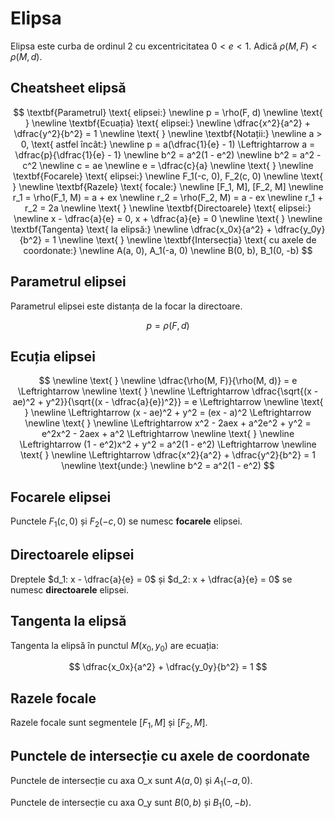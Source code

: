# Elipsa

Elipsa este curba de ordinul 2 cu excentricitatea $0 < e < 1$.
Adică $\rho(M, F) < \rho(M, d)$.

## Cheatsheet elipsă

$$
\textbf{Parametrul} \text{ elipsei:} \newline
p = \rho(F, d)
\newline \text{ } \newline
\textbf{Ecuația} \text{ elipsei:} \newline
\dfrac{x^2}{a^2} + \dfrac{y^2}{b^2} = 1
\newline \text{ } \newline
\textbf{Notații:} \newline
a > 0, \text{ astfel încât:} \newline
p = a(\dfrac{1}{e} - 1) \Leftrightarrow a = \dfrac{p}{\dfrac{1}{e} - 1} \newline
b^2 = a^2(1 - e^2) \newline
b^2 = a^2 - c^2 \newline
c = ae \newline
e = \dfrac{c}{a}
\newline \text{ } \newline
\textbf{Focarele} \text{ elipsei:} \newline
F_1(-c, 0), F_2(c, 0)
\newline \text{ } \newline
\textbf{Razele} \text{ focale:} \newline
[F_1, M], [F_2, M]
\newline
r_1 = \rho(F_1, M) = a + ex \newline
r_2 = \rho(F_2, M) = a - ex \newline
r_1 + r_2 = 2a
\newline \text{ } \newline
\textbf{Directoarele} \text{ elipsei:} \newline
x - \dfrac{a}{e} = 0, x + \dfrac{a}{e} = 0
\newline \text{ } \newline
\textbf{Tangenta} \text{ la elipsă:} \newline
\dfrac{x_0x}{a^2} + \dfrac{y_0y}{b^2} = 1
\newline \text{ } \newline
\textbf{Intersecția} \text{ cu axele de coordonate:} \newline
A(a, 0), A_1(-a, 0) \newline
B(0, b), B_1(0, -b)
$$

## Parametrul elipsei

Parametrul elipsei este distanța de la focar la directoare.

$$
p = \rho(F, d)
$$

## Ecuția elipsei

$$
\newline \text{ } \newline
\dfrac{\rho(M, F)}{\rho(M, d)} = e
\Leftrightarrow
\newline \text{ } \newline
\Leftrightarrow
\dfrac{\sqrt{(x - ae)^2 + y^2}}{\sqrt{(x - \dfrac{a}{e})^2}} = e
\Leftrightarrow
\newline \text{ } \newline
\Leftrightarrow
(x - ae)^2 + y^2 = (ex - a)^2
\Leftrightarrow
\newline \text{ } \newline
\Leftrightarrow
x^2 - 2aex + a^2e^2 + y^2 = e^2x^2 - 2aex + a^2
\Leftrightarrow
\newline \text{ } \newline
\Leftrightarrow
(1 - e^2)x^2 + y^2 = a^2(1 - e^2)
\Leftrightarrow
\newline \text{ } \newline
\Leftrightarrow
\dfrac{x^2}{a^2} + \dfrac{y^2}{b^2} = 1
\newline \text{unde:} \newline
b^2 = a^2(1 - e^2)
$$

## Focarele elipsei

Punctele $F_1(c, 0)$ și $F_2(-c, 0)$ se numesc **focarele** elipsei.

## Directoarele elipsei

Dreptele $d_1: x - \dfrac{a}{e} = 0$ și $d_2: x + \dfrac{a}{e} = 0$ se numesc **directoarele** elipsei.

## Tangenta la elipsă

Tangenta la elipsă în punctul $M(x_0, y_0)$ are ecuația:

$$
\dfrac{x_0x}{a^2} + \dfrac{y_0y}{b^2} = 1
$$

## Razele focale

Razele focale sunt segmentele $[F_1, M]$ și $[F_2, M]$.

## Punctele de intersecție cu axele de coordonate

Punctele de intersecție cu axa O_x sunt $A(a, 0)$ și $A_1(-a, 0)$.

Punctele de intersecție cu axa O_y sunt $B(0, b)$ și $B_1(0, -b)$.
